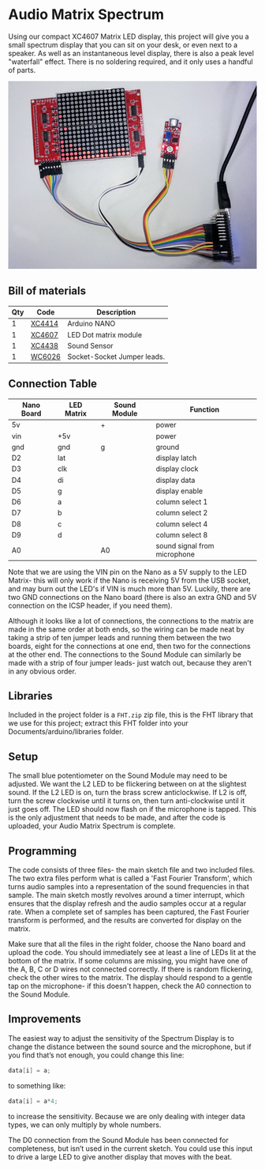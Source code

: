 # Audio Matrix Spectrum

Using our compact XC4607 Matrix LED display, this project will give you a small spectrum display that you can sit on your desk, or even next to a speaker. As well as an instantaneous level display, there is also a peak level "waterfall" effect. There is no soldering required, and it only uses a handful of parts.

![](images/audiomatrixspectrum-1.png)


## Bill of materials
|Qty | Code | Description |
| --- | ---- | --- |
|1 | [XC4414](http://jaycar.com.au/p/XC4414) | Arduino NANO
|1 | [XC4607](http://jaycar.com.au/p/XC4607) | LED Dot matrix module
|1 | [XC4438](http://jaycar.com.au/p/XC4438) | Sound Sensor
|1 | [WC6026](http://jaycar.com.au/p/WC6026) | Socket-Socket Jumper leads.

## Connection Table

|Nano Board|	LED Matrix|	Sound Module|	Function|
|--- | --- | --- | --- |
|5v||+|power|
|vin|+5v||power|
|gnd|gnd|g|ground|
|D2|lat||display latch|
|D3|clk||display clock|
|D4|di||display data|
|D5|g||display enable|
|D6|a||column select 1|
|D7|b||column select 2|
|D8|c||column select 4|
|D9|d||column select 8|
|A0||A0|sound signal from microphone|


Note that we are using the VIN pin on the Nano as a 5V supply to the LED Matrix- this will only work if the Nano is receiving 5V from the USB socket, and may burn out the LED's if VIN is much more than 5V. Luckily, there are two GND connections on the Nano board (there is also an extra GND and 5V connection on the ICSP header, if you need them).

Although it looks like a lot of connections, the connections to the matrix are made in the same order at both ends, so the wiring can be made neat by taking a strip of ten jumper leads and running them between the two boards, eight for the connections at one end, then two for the connections at the other end. The connections to the Sound Module can similarly be made with a strip of four jumper leads- just watch out, because they aren't in any obvious order.

## Libraries 
Included in the project folder is a `FHT.zip` zip file, this is the FHT library that we use for this project; extract this FHT folder into your Documents/arduino/libraries folder.


## Setup

The small blue potentiometer on the Sound Module may need to be adjusted. We want the L2 LED to be flickering between on at the slightest sound. If the L2 LED is on, turn the brass screw anticlockwise. If L2 is off, turn the screw clockwise until it turns on, then turn anti-clockwise until it just goes off. The LED should now flash on if the microphone is tapped. This is the only adjustment that needs to be made, and after the code is uploaded, your Audio Matrix Spectrum is complete.

## Programming

The code consists of three files- the main sketch file and two included files. The two extra files perform what is called a 'Fast Fourier Transform', which turns audio samples into a representation of the sound frequencies in that sample. The main sketch mostly revolves around a timer interrupt, which ensures that the display refresh and the audio samples occur at a regular rate. When a complete set of samples has been captured, the Fast Fourier transform is performed, and the results are converted for display on the matrix.

Make sure that all the files in the right folder, choose the Nano board and upload the code. You should immediately see at least a line of LEDs lit at the bottom of the matrix. If some columns are missing, you might have one of the A, B, C or D wires not connected correctly. If there is random flickering, check the other wires to the matrix. The display should respond to a gentle tap on the microphone- if this doesn't happen, check the A0 connection to the Sound Module.

## Improvements

The easiest way to adjust the sensitivity of the Spectrum Display is to change the distance between the sound source and the microphone, but if you find that’s not enough, you could change this line:

```c
data[i] = a;
```

to something like:
```c
data[i] = a*4;
```
to increase the sensitivity. Because we are only dealing with integer data types, we can only multiply by whole numbers.

The D0 connection from the Sound Module has been connected for completeness, but isn’t used in the current sketch. You could use this input to drive a large LED to give another display that moves with the beat.
